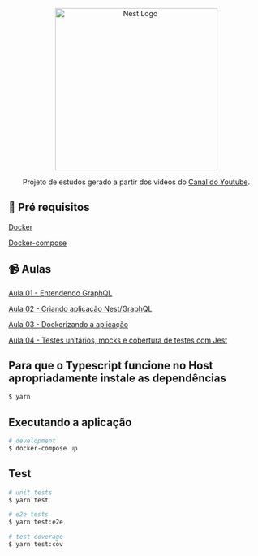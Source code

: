 <p align="center">
  <a href="http://nestjs.com/" target="blank"><img src="https://nestjs.com/img/logo_text.svg" width="320" alt="Nest Logo" /></a>
</p>
 
<p align="center">Projeto de estudos gerado a partir dos vídeos do <a href="https://youtube.com/angelogluz" target="blank">Canal do Youtube</a>.</p>


## 🔐 Pré requisitos

<a href="https://www.docker.com/">Docker</a> &nbsp;
  
<a href="https://docs.docker.com/compose/install/">Docker-compose</a> &nbsp;

## 📹 Aulas
<a href="https://youtu.be/Yr4GszcuLHI">Aula 01 - Entendendo GraphQL</a> &nbsp;

<a href="https://youtu.be/tVQwV-c19RU">Aula 02 - Criando aplicação Nest/GraphQL</a> &nbsp;

<a href="https://youtu.be/RIyZEC76a98">Aula 03 - Dockerizando a aplicação</a> &nbsp;

<a href="https://youtu.be/WIDyF390dEE">Aula 04 - Testes unitários, mocks e cobertura de testes com Jest</a> &nbsp;

## Para que o Typescript funcione no Host apropriadamente instale as dependências

```bash
$ yarn
```

## Executando a aplicação

```bash
# development
$ docker-compose up
```

## Test

```bash
# unit tests
$ yarn test

# e2e tests
$ yarn test:e2e

# test coverage
$ yarn test:cov
```